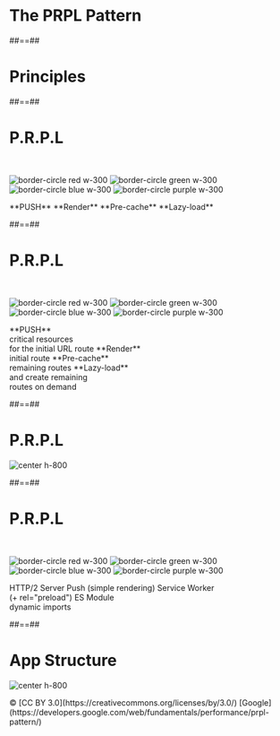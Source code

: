 <!-- .slide: class="transition-white sfeir-bg-red" -->

# The PRPL Pattern

##==##

<!-- .slide: class="transition-white sfeir-bg-blue" -->

# Principles

##==##

<!-- .slide: class="flex-row"-->

# P.R.P.L

<br>

![border-circle red w-300](./assets/images/PRPL/push.png)
![border-circle green w-300](./assets/images/PRPL/render.svg)
![border-circle blue w-300](./assets/images/PRPL/precache.png)
![border-circle purple w-300](./assets/images/PRPL/lazy.png)

<p>
<span class="center">**PUSH**</span>
<span class="center">**Render**</span>
<span class="center">**Pre-cache**</span>
<span class="center">**Lazy-load**</span>
</p>

##==##

<!-- .slide: class="flex-row"-->

# P.R.P.L

<br>

![border-circle red w-300](./assets/images/PRPL/push.png)
![border-circle green w-300](./assets/images/PRPL/render.svg)
![border-circle blue w-300](./assets/images/PRPL/precache.png)
![border-circle purple w-300](./assets/images/PRPL/lazy.png)

<p>
<span class="center">**PUSH**<br/> critical resources<br/> for the initial URL route</span>
<span class="center">**Render**<br/> initial route</span>
<span class="center">**Pre-cache**<br/> remaining routes</span>
<span class="center">**Lazy-load**<br/> and create remaining <br/> routes on demand</span>
</p>

##==##

<!-- .slide: class="flex-row"-->

# P.R.P.L

![center h-800](./assets/images/prpl.png)

##==##

<!-- .slide: class="flex-row"-->

# P.R.P.L

<br>

![border-circle red w-300](./assets/images/PRPL/push.png)
![border-circle green w-300](./assets/images/PRPL/render.svg)
![border-circle blue w-300](./assets/images/PRPL/precache.png)
![border-circle purple w-300](./assets/images/PRPL/lazy.png)

<p>
<span class="center">HTTP/2 Server Push</span>
<span class="center">(simple rendering)</span>
<span class="center">Service Worker<br>(+ rel="preload")</span>
<span class="center">ES Module<br>dynamic imports</span>
</p>

##==##

# App Structure

![center h-800](./assets/images/PRPL/app-build-components.png)

<p class="copyright">
© [CC BY 3.0](https://creativecommons.org/licenses/by/3.0/) [Google](https://developers.google.com/web/fundamentals/performance/prpl-pattern/)
</p>
